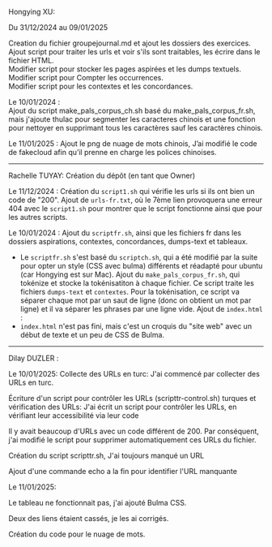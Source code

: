 Hongying XU:   

Du 31/12/2024 au 09/01/2025   

Creation du fichier groupejournal.md et ajout les dossiers des exercices.    
Ajout script pour traiter les urls et voir s'ils sont traitables, les écrire dans le fichier HTML.    
Modifier script pour stocker les pages aspirées et les dumps textuels.    
Modifier script pour Compter les occurrences.    
Modifier script pour les contextes et les concordances.  

Le 10/01/2024 :  
Ajout du script make_pals_corpus_ch.sh basé du make_pals_corpus_fr.sh, mais j'ajoute thulac pour segmenter les caracteres chinois et une fonction pour nettoyer en supprimant tous les caractères sauf les caractères chinois.

Le 11/01/2025 :
Ajout le png de nuage de mots chinois, J’ai modifié le code de fakecloud afin qu’il prenne en charge les polices chinoises.

-----------------------------------------------------------------

Rachelle TUYAY:
Création du dépôt (en tant que Owner)

Le 11/12/2024 :
Création du `script1.sh` qui vérifie les urls si ils ont bien un code de "200".
Ajout de `urls-fr.txt`, où le 7ème lien provoquera une erreur 404 avec le `script1.sh` pour montrer que le script fonctionne ainsi que pour les autres scripts.

Le 10/01/2024 :
Ajout du `scriptfr.sh`, ainsi que les fichiers fr dans les dossiers aspirations, contextes, concordances, dumps-text et tableaux.
- Le `scriptfr.sh` s'est basé du `scriptch.sh`, qui a été modifié par la suite pour opter un style (CSS avec bulma) différents et réadapté pour ubuntu (car Hongying est sur Mac).
Ajout du `make_pals_corpus_fr.sh`, qui tokénize et stocke la tokénisatiton à chaque fichier. Ce script traite les fichiers `dumps-text` et `contextes`. Pour la tokénisation, ce script va séparer chaque mot par un saut de ligne (donc on obtient un mot par ligne) et il va séparer les phrases par une ligne vide.
Ajout de `index.html` :
- `index.html` n'est pas fini, mais c'est un croquis du "site web" avec un début de texte et un peu de CSS de Bulma. 
-----------------------------------------------------------------

Dilay DUZLER :

Le 10/01/2025: 
Collecte des URLs en turc: J'ai commencé par collecter des URLs en turc.

Écriture d'un script pour contrôler les URLs (scripttr-control.sh) turques et vérification des URLs: J'ai écrit un script pour contrôler les URLs, en vérifiant leur accessibilité via leur code

Il y avait beaucoup d'URLs avec un code différent de 200. Par conséquent, j'ai modifié le script pour supprimer automatiquement ces URLs du fichier.

Création du script scripttr.sh, J'ai toujours manqué un URL

Ajout d'une commande echo a la fin pour identifier l'URL manquante

Le 11/01/2025: 

Le tableau ne fonctionnait pas, j'ai ajouté Bulma CSS.

Deux des liens étaient cassés, je les ai corrigés.

Création du code pour le nuage de mots.
